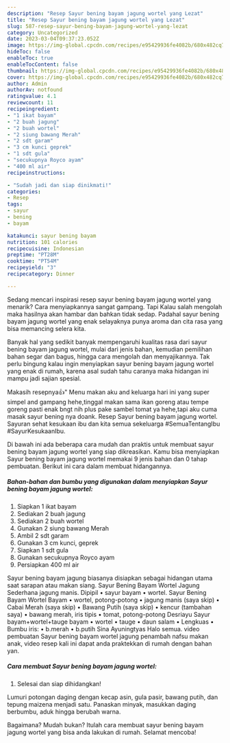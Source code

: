 ```yaml
---
description: "Resep Sayur bening bayam jagung wortel yang Lezat"
title: "Resep Sayur bening bayam jagung wortel yang Lezat"
slug: 587-resep-sayur-bening-bayam-jagung-wortel-yang-lezat
category: Uncategorized
date: 2023-03-04T09:37:23.052Z
image: https://img-global.cpcdn.com/recipes/e95429936fe4082b/680x482cq70/sayur-bening-bayam-jagung-wortel-foto-resep-utama.jpg
hideToc: false
enableToc: true
enableTocContent: false
thumbnail: https://img-global.cpcdn.com/recipes/e95429936fe4082b/680x482cq70/sayur-bening-bayam-jagung-wortel-foto-resep-utama.jpg
cover: https://img-global.cpcdn.com/recipes/e95429936fe4082b/680x482cq70/sayur-bening-bayam-jagung-wortel-foto-resep-utama.jpg
author: Admin
authorAv: notfound
ratingvalue: 4.1
reviewcount: 11
recipeingredient:
- "1 ikat bayam"
- "2 buah jagung"
- "2 buah wortel"
- "2 siung bawang Merah"
- "2 sdt garam"
- "3 cm kunci geprek"
- "1 sdt gula"
- "secukupnya Royco ayam"
- "400 ml air"
recipeinstructions:

- "Sudah jadi dan siap dinikmati!"
categories:
- Resep
tags:
- sayur
- bening
- bayam

katakunci: sayur bening bayam 
nutrition: 101 calories
recipecuisine: Indonesian
preptime: "PT28M"
cooktime: "PT54M"
recipeyield: "3"
recipecategory: Dinner

---
```



Sedang mencari inspirasi resep sayur bening bayam jagung wortel yang menarik? Cara menyiapkannya sangat gampang. Tapi Kalau salah mengolah maka hasilnya akan hambar dan bahkan tidak sedap. Padahal sayur bening bayam jagung wortel yang enak selayaknya punya aroma dan cita rasa yang bisa memancing selera kita.


Banyak hal yang sedikit banyak mempengaruhi kualitas rasa dari sayur bening bayam jagung wortel, mulai dari jenis bahan, kemudian pemilihan bahan segar dan bagus, hingga cara mengolah dan menyajikannya. Tak perlu bingung kalau ingin menyiapkan sayur bening bayam jagung wortel yang enak di rumah, karena asal sudah tahu caranya maka hidangan ini mampu jadi sajian spesial.

Makasih resepnya👍&#34; Menu makan aku and keluarga hari ini yang super simpel and gampang hehe,tinggal makan sama ikan goreng atau tempe goreng pasti enak bngt nih plus pake sambel tomat ya hehe,tapi aku cuma masak sayur bening nya doank. Resep Sayur bening bayam jagung wortel. Sayuran sehat kesukaan ibu dan kita semua sekeluarga #SemuaTentangIbu #SayurKesukaanIbu.


Di bawah ini ada beberapa cara mudah dan praktis untuk membuat sayur bening bayam jagung wortel yang siap dikreasikan. Kamu bisa menyiapkan Sayur bening bayam jagung wortel memakai 9 jenis bahan dan 0 tahap pembuatan. Berikut ini cara dalam membuat hidangannya.

<!--inarticleads1-->

##### Bahan-bahan dan bumbu yang digunakan dalam menyiapkan Sayur bening bayam jagung wortel:

1. Siapkan 1 ikat bayam
1. Sediakan 2 buah jagung
1. Sediakan 2 buah wortel
1. Gunakan 2 siung bawang Merah
1. Ambil 2 sdt garam
1. Gunakan 3 cm kunci, geprek
1. Siapkan 1 sdt gula
1. Gunakan secukupnya Royco ayam
1. Persiapkan 400 ml air


Sayur bening bayam jagung biasanya disiapkan sebagai hidangan utama saat sarapan atau makan siang. Sayur Bening Bayam Wortel Jagung Sederhana jagung manis. Dipipil • sayur bayam • wortel. Sayur Bening Bayam Wortel Bayam • wortel, potong-potong • jagung manis (saya skip) • Cabai Merah (saya skip) • Bawang Putih (saya skip) • kencur (tambahan saya) • bawang merah, iris tipis • tomat, potong-potong Desriayu Sayur bayam+wortel+tauge bayam • wortel • tauge • daun salam • Lengkuas • Bumbu iris: • b.merah • b.putih Sina Ayuningtyas Halo semua. video pembuatan Sayur bening bayam wortel jagung penambah nafsu makan anak, video resep kali ini dapat anda praktekkan di rumah dengan bahan yan. 

<!--inarticleads2-->

##### Cara membuat Sayur bening bayam jagung wortel:


1. Selesai dan siap dihidangkan!

Lumuri potongan daging dengan kecap asin, gula pasir, bawang putih, dan tepung maizena menjadi satu. Panaskan minyak, masukkan daging berbumbu, aduk hingga berubah warna. 

Bagaimana? Mudah bukan? Itulah cara membuat sayur bening bayam jagung wortel yang bisa anda lakukan di rumah. Selamat mencoba!
